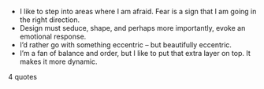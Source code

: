  - I like to step into areas where I am afraid. Fear is a sign that I am going in the right direction.
 - Design must seduce, shape, and perhaps more importantly, evoke an emotional response.
 - I’d rather go with something eccentric – but beautifully eccentric.
 - I’m a fan of balance and order, but I like to put that extra layer on top. It makes it more dynamic.

4 quotes